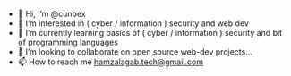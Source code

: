 - 👋 Hi, I’m @cunbex
- 👀 I’m interested in ( cyber / information ) security and web dev
- 🌱 I’m currently learning basics of ( cyber / information ) security and bit of programming languages
- 💞️ I’m looking to collaborate on open source web-dev projects...
- 📫 How to reach me hamzalagab.tech@gmail.com

<!---
cunbex/cunbex is a ✨ special ✨ repository because its `README.md` (this file) appears on your GitHub profile.
You can click the Preview link to take a look at your changes.
--->
